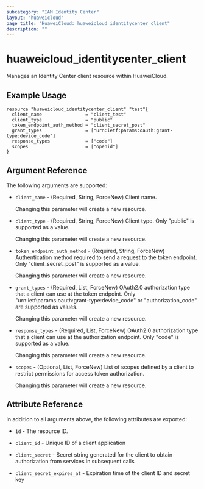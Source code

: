 ```yaml
---
subcategory: "IAM Identity Center"
layout: "huaweicloud"
page_title: "HuaweiCloud: huaweicloud_identitycenter_client"
description: ""
---
```


# huaweicloud_identitycenter_client

Manages an Identity Center client resource within HuaweiCloud.

## Example Usage

```hcl
resource "huaweicloud_identitycenter_client" "test"{
  client_name                = "client_test"
  client_type                = "public"
  token_endpoint_auth_method = "client_secret_post"
  grant_types 	             = ["urn:ietf:params:oauth:grant-type:device_code"]
  response_types             = ["code"]
  scopes		             = ["openid"]
}
```

## Argument Reference

The following arguments are supported:

* `client_name` - (Required, String, ForceNew) Client name.

  Changing this parameter will create a new resource.

* `client_type` - (Required, String, ForceNew) Client type. Only "public" is supported as a value.

  Changing this parameter will create a new resource.

* `token_endpoint_auth_method` - (Required, String, ForceNew) Authentication method required to send a request to the token endpoint. Only "client_secret_post" is supported as a value.

  Changing this parameter will create a new resource.

* `grant_types` - (Required, List, ForceNew) OAuth2.0 authorization type that a client can use at the token endpoint. Only "urn:ietf:params:oauth:grant-type:device_code" or "authorization_code" are supported as values.

  Changing this parameter will create a new resource.

* `response_types` - (Required, List, ForceNew) OAuth2.0 authorization type that a client can use at the authorization endpoint. Only "code" is supported as a value.

  Changing this parameter will create a new resource.

* `scopes` - (Optional, List, ForceNew) List of scopes defined by a client to restrict permissions for access token authorization.

  Changing this parameter will create a new resource.

## Attribute Reference

In addition to all arguments above, the following attributes are exported:

* `id` - The resource ID.

* `client_id` - Unique ID of a client application

* `client_secret` - Secret string generated for the client to obtain authorization from services in subsequent calls

* `client_secret_expires_at` - Expiration time of the client ID and secret key

